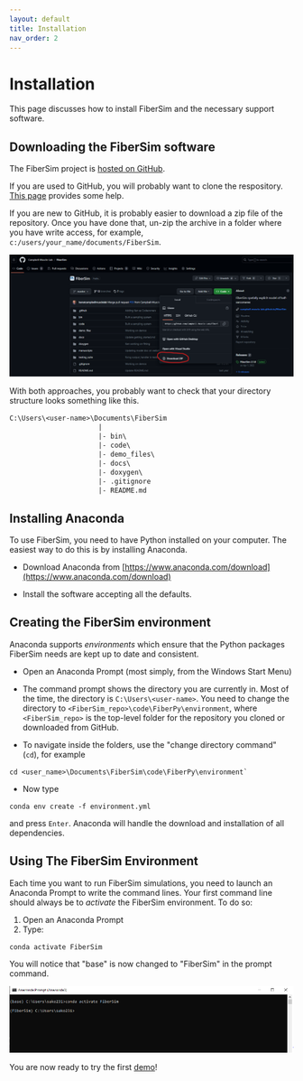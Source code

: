 ```yaml
---
layout: default
title: Installation
nav_order: 2
---
```


# Installation

This page discusses how to install FiberSim and the necessary support software.

## Downloading the FiberSim software

The FiberSim project is [hosted on GitHub](https://github.com/campbell-muscle-lab/FiberSim).

If you are used to GitHub, you will probably want to clone the respository. [This page](https://campbell-muscle-lab.github.io/howtos_GitHub/pages/github_repos/github_repos.html) provides some help.

If you are new to GitHub, it is probably easier to download a zip file of the repository. Once you have done that, un-zip the archive in a folder where you have write access, for example, `c:/users/your_name/documents/FiberSim`.

<img src = "github_zip.png">

With both approaches, you probably want to check that your directory structure looks something like this.

```
C:\Users\<user-name>\Documents\FiberSim
                      |
                      |- bin\
                      |- code\
                      |- demo_files\
                      |- docs\
                      |- doxygen\
                      |- .gitignore
                      |- README.md  
```

## Installing Anaconda

To use FiberSim, you need to have Python installed on your computer. The easiest way to do this is by installing Anaconda.

+ Download Anaconda from [https://www.anaconda.com/download](https://www.anaconda.com/download)

+ Install the software accepting all the defaults.

## Creating the FiberSim environment 

Anaconda supports *environments* which ensure that the Python packages FiberSim needs are kept up to date and consistent.

+ Open an Anaconda Prompt (most simply, from the Windows Start Menu)

+ The command prompt shows the directory you are currently in. Most of the time, the directory is `C:\Users\<user-name>`. You need to change the directory to `<FiberSim_repo>\code\FiberPy\environment`, where `<FiberSim_repo>` is the top-level folder for the repository you cloned or downloaded from GitHub.

+ To navigate inside the folders, use the "change directory command" (`cd`), for example
````
cd <user_name>\Documents\FiberSim\code\FiberPy\environment`
````

+ Now type

```
conda env create -f environment.yml
```

and press `Enter`. Anaconda will handle the download and installation of all dependencies.

## Using The FiberSim Environment

Each time you want to run FiberSim simulations, you need to launch an Anaconda Prompt to write the command lines. Your first command line should always be to *activate* the FiberSim environment. To do so:

1. Open an Anaconda Prompt
2. Type:

```
conda activate FiberSim
```

You will notice that "base" is now changed to "FiberSim" in the prompt command. 

<p align="center">
<img src="conda_activate.PNG" width="900"/>
</p>

You are now ready to try the first [demo](../demos.html)!